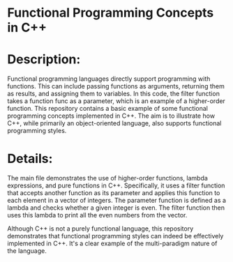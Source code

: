# Functional Programming Concepts in C++

# Description:
Functional programming languages directly support programming with functions. This can include passing functions as arguments, returning them as results, and assigning them to variables. In this code, the filter function takes a function func as a parameter, which is an example of a higher-order function.
This repository contains a basic example of some functional programming concepts implemented in C++. The aim is to illustrate how C++, while primarily an object-oriented language, also supports functional programming styles.

# Details:
The main file demonstrates the use of higher-order functions, lambda expressions, and pure functions in C++. Specifically, it uses a filter function that accepts another function as its parameter and applies this function to each element in a vector of integers. The parameter function is defined as a lambda and checks whether a given integer is even. The filter function then uses this lambda to print all the even numbers from the vector.

Although C++ is not a purely functional language, this repository demonstrates that functional programming styles can indeed be effectively implemented in C++. It's a clear example of the multi-paradigm nature of the language.

